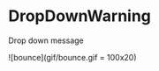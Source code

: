 # DropDownWarning
Drop down message

![bounce](gif/bounce.gif = 100x20)

<gif src="gif/bounce.gif" width="200">
